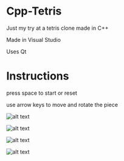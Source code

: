 # Cpp-Tetris

Just my try at a tetris clone made in C++

Made in Visual Studio 

Uses Qt

# Instructions
press space to start or reset

use arrow keys to move and rotate the piece


![alt text](https://raw.githubusercontent.com/MireaRadu/Cpp-Tetris/master/Screenshots/Capture.PNG)

![alt text](https://raw.githubusercontent.com/MireaRadu/Cpp-Tetris/master/Screenshots/Capture3.PNG)

![alt text](https://raw.githubusercontent.com/MireaRadu/Cpp-Tetris/master/Screenshots/Capture4.PNG)

![alt text](https://raw.githubusercontent.com/MireaRadu/Cpp-Tetris/master/Screenshots/Capture6.PNG)
      
